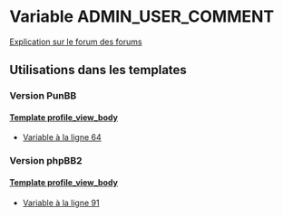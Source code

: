 # Variable ADMIN_USER_COMMENT
[Explication sur le forum des forums](http://forum.forumactif.com/t294113-listing-des-variables#ADMIN_USER_COMMENT)

## Utilisations dans les templates

### Version PunBB

#### [Template profile_view_body](punbb/profile_view_body.md)
* [Variable à la ligne 64](../punbb/profile_view_body.tpl#L64)

### Version phpBB2

#### [Template profile_view_body](subsilver/profile_view_body.md)
* [Variable à la ligne 91](../subsilver/profile_view_body.tpl#L91)